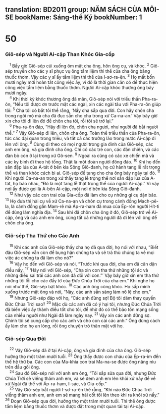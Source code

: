 translation: BD2011
group: NĂM SÁCH CỦA MÔI-SE
bookName: Sáng-thế Ký 
bookNumber: 1
-------

<div class="title"><h1>50</h1><h3>Giô-sép và Người Ai-cập Than Khóc Gia-cốp</h3></div>
<span class="verse sa_50_1"> <sup>1</sup> Bấy giờ Giô-sép cúi xuống ôm mặt cha ông, hôn ông cụ, và khóc. </span>
<span class="verse sa_50_2"><sup>2</sup> Giô-sép truyền cho các y sĩ phục vụ ông tẩm liệm thi thể của cha ông bằng thuốc thơm. Vậy các y sĩ ấy tẩm liệm thi thể của I-sơ-ra-ên. </span>
<span class="verse sa_50_3"><sup>3</sup> Họ mất bốn mươi ngày mới hoàn tất công việc ấy, vì đó là thời gian cần có để thực hiện công việc tẩm liệm bằng thuốc thơm. Người Ai-cập khóc thương ông bảy mươi ngày.<br/></span>
<span class="verse sa_50_4"> <sup>4</sup> Khi thời kỳ khóc thương ông đã mãn, Giô-sép nói với triều thần Pha-ra-ôn, “Nếu tôi được ơn trước mặt các ngài, xin các ngài tâu với Pha-ra-ôn giúp tôi: </span>
<span class="verse sa_50_5"><sup>5</sup> Cha tôi có bắt tôi thề rằng, ‘Nầy cha sắp qua đời. Con hãy chôn cha trong ngôi mộ mà cha đã đục sẵn cho cha trong xứ Ca-na-an.’ Vậy bây giờ xin cho tôi đi lên đó để chôn cha tôi, rồi tôi sẽ trở lại.”<br/></span>
<span class="verse sa_50_6"> <sup>6</sup> Pha-ra-ôn đáp, “Hãy đi lên đó, chôn cha ngươi, như người đã bắt ngươi thề.” </span>
<span class="verse sa_50_7"><sup>7</sup> Vậy Giô-sép đi lên, chôn cha ông. Toàn thể triều thần của Pha-ra-ôn, tức các đại quan trong triều, và tất cả các trưởng lão trong nước Ai-cập đi lên với ông. </span>
<span class="verse sa_50_8"><sup>8</sup> Cùng đi theo có mọi người trong gia đình của Giô-sép, các anh em ông, và gia đình cha ông. Chỉ có các trẻ con, các đàn chiên, và các đàn bò còn ở lại trong xứ Gô-sen. </span>
<span class="verse sa_50_9"><sup>9</sup> Ngoài ra cũng có các xe chiến mã và các kỵ binh đi theo hộ tống. Thật là một đoàn người đông đảo. </span>
<span class="verse sa_50_10"><sup>10</sup> Khi họ đến sân đập lúa của A-tát ở bên kia Sông Giô-đanh, họ cử hành tang lễ rất trọng thể và than khóc cách bi ai. Giô-sép để tang cho cha ông bảy ngày tại đó. </span>
<span class="verse sa_50_11"><sup>11</sup> Khi người Ca-na-an trong xứ thấy tang lễ trọng thể nơi sân đập lúa của A-tát, họ bảo nhau, “Ðó là một tang lễ thật trọng thể của người Ai-cập.” Vì vậy nơi ấy được gọi là A-bên Ai-cập, một nơi ở bên kia Sông Giô-đanh.<br/></span>
<span class="verse sa_50_12"> <sup>12</sup> Như vậy các con trai của Gia-cốp đã làm cho cụ những gì cụ dặn bảo. </span>
<span class="verse sa_50_13"><sup>13</sup> Họ đưa thi hài cụ về xứ Ca-na-an và chôn cụ trong cánh đồng Mạch-pê-la, là cánh đồng gần Mam-rê mà Áp-ra-ham đã mua của Ép-rôn người Hít-ti để dùng làm nghĩa địa. </span>
<span class="verse sa_50_14"><sup>14</sup> Sau khi đã chôn cha ông ở đó, Giô-sép trở về Ai-cập, ông và các anh em ông, cùng tất cả những người đã đi lên với ông để chôn cha ông.<br/></span>
<div class="title"><h3>Giô-sép Tha Thứ cho Các Anh</h3></div>
<span class="verse sa_50_15"> <sup>15</sup> Khi các anh của Giô-sép thấy cha họ đã qua đời, họ nói với nhau, “Biết đâu Giô-sép vẫn còn để bụng hận chúng ta và sẽ trả thù chúng ta về mọi việc ác chúng ta đã làm cho nó?” <br/></span>
<span class="verse sa_50_16"> <sup>16</sup> Vậy họ đến với Giô-sép và nói, “Trước khi qua đời, cha em đã căn dặn điều nầy, </span>
<span class="verse sa_50_17"><sup>17</sup> ‘Hãy nói với Giô-sép, “Cha xin con tha thứ những tội ác và những điều sai trái các anh con đã đối với con.”’ Vậy bây giờ xin em tha thứ những tội lỗi cho các đầy tớ của Ðức Chúa Trời của cha em.” Khi nghe họ nói như thế, Giô-sép bật khóc. </span>
<span class="verse sa_50_18"><sup>18</sup> Các anh ông cũng khóc. Họ sấp mình xuống trước mặt ông và nói, “Này, các anh sẵn sàng làm nô lệ cho em.”<br/></span>
<span class="verse sa_50_19"> <sup>19</sup> Nhưng Giô-sép đáp với họ, “Các anh đừng sợ! Bộ tôi dám thay quyền Ðức Chúa Trời sao? </span>
<span class="verse sa_50_20"><sup>20</sup> Mặc dù các anh đã có ý hại tôi, nhưng Ðức Chúa Trời đã biến việc ấy thành điều tốt cho tôi, để nhờ đó có thể bảo tồn mạng sống của nhiều người như Ngài đã làm ngày nay. </span>
<span class="verse sa_50_21"><sup>21</sup> Vậy xin các anh đừng sợ. Chính tôi sẽ cung cấp cho các anh và cho con cái các anh.” Ông dùng cách ấy làm cho họ an lòng, rồi ông chuyện trò thân mật với họ.<br/></span>
<div class="title"><h3>Giô-sép Qua Ðời</h3></div>
<span class="verse sa_50_22"> <sup>22</sup> Vậy Giô-sép đã ở tại Ai-cập, ông và gia đình của cha ông. Giô-sép hưởng thọ một trăm mười tuổi. </span>
<span class="verse sa_50_23"><sup>23</sup> Ông thấy được con cháu của Ép-ra-im đến thế hệ thứ ba. Các con của Ma-khia con trai Ma-na-se được ông nâng niu trên đầu gối ông. <br/></span>
<span class="verse sa_50_24"> <sup>24</sup> Sau đó Giô-sép nói với anh em ông, “Tôi sắp sửa qua đời, nhưng Ðức Chúa Trời sẽ viếng thăm anh em, và sẽ đem anh em lên khỏi xứ nầy để về xứ Ngài đã thề với Áp-ra-ham, I-sác, và Gia-cốp.”<br/></span>
<span class="verse sa_50_25"> <sup>25</sup> Vậy Giô-sép bắt người I-sơ-ra-ên thề rằng, “Khi nào Ðức Chúa Trời viếng thăm anh em, anh em sẽ mang hài cốt tôi lên theo khi ra khỏi xứ nầy.” </span>
<span class="verse sa_50_26"><sup>26</sup> Ðoạn Giô-sép qua đời, hưởng thọ một trăm mười tuổi. Thi thể ông được tẩm liệm bằng thuốc thơm và được đặt trong một quan tài tại Ai-cập.<br/></span>
